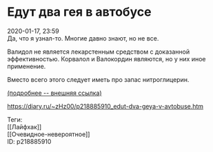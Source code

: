 Едут два гея в автобусе
========================

   
 2020-01-17, 23:59   
  Да, что я узнал-то. Многие давно знают, но не все.   
   
 Валидол не является лекарстенным средством с доказанной эффективностью. Корвалол и Валокордин являются, но у них иное применение.   
   
 Вместо всего этого следует иметь про запас нитроглицерин.   
   
  [(подробнее -- внешняя ссылка)](https://encyclopatia.ru/wiki/%D0%A0%D0%B0%D1%81%D1%81%D1%82%D1%80%D0%B5%D0%BB%D1%8C%D0%BD%D1%8B%D0%B9_%D1%81%D0%BF%D0%B8%D1%81%D0%BE%D0%BA_%D0%BF%D1%80%D0%B5%D0%BF%D0%B0%D1%80%D0%B0%D1%82%D0%BE%D0%B2)    
    
 <https://diary.ru/~zHz00/p218885910_edut-dva-geya-v-avtobuse.htm>   
   
 Теги:   
 [[Лайфхак]]   
 [[Очевидное-невероятное]]   
 ID: p218885910